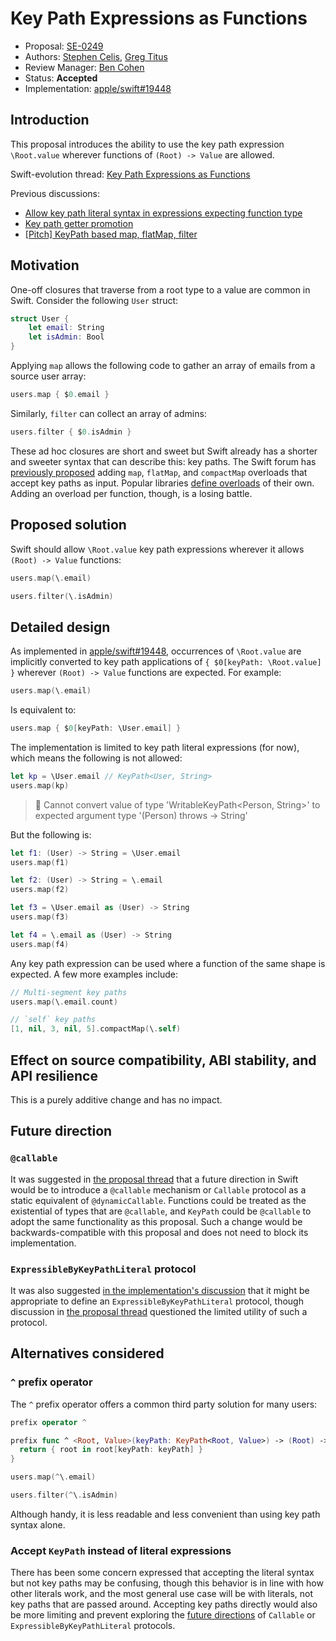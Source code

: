 # Key Path Expressions as Functions

* Proposal: [SE-0249](0249-key-path-literal-function-expressions.md)
* Authors: [Stephen Celis](https://github.com/stephencelis), [Greg Titus](https://github.com/gregomni)
* Review Manager: [Ben Cohen](https://github.com/airspeedswift)
* Status: **Accepted**
* Implementation: [apple/swift#19448](https://github.com/apple/swift/pull/19448)

## Introduction

This proposal introduces the ability to use the key path expression `\Root.value` wherever functions of `(Root) -> Value` are allowed.

Swift-evolution thread: [Key Path Expressions as Functions](https://forums.swift.org/t/key-path-expressions-as-functions/19587)

Previous discussions:

- [Allow key path literal syntax in expressions expecting function type](https://forums.swift.org/t/allow-key-path-literal-syntax-in-expressions-expecting-function-type/16453)
- [Key path getter promotion](https://forums.swift.org/t/key-path-getter-promotion/11185)
- [[Pitch] KeyPath based map, flatMap, filter](https://forums.swift.org/t/pitch-keypath-based-map-flatmap-filter/6266)

## Motivation

One-off closures that traverse from a root type to a value are common in Swift. Consider the following `User` struct:

```swift
struct User {
    let email: String
    let isAdmin: Bool
}
```

Applying `map` allows the following code to gather an array of emails from a source user array:

```swift
users.map { $0.email }
```

Similarly, `filter` can collect an array of admins:

```swift
users.filter { $0.isAdmin }
```

These ad hoc closures are short and sweet but Swift already has a shorter and sweeter syntax that can describe this: key paths. The Swift forum has [previously proposed](https://forums.swift.org/t/pitch-support-for-map-and-flatmap-with-smart-key-paths/6073) adding `map`, `flatMap`, and `compactMap` overloads that accept key paths as input. Popular libraries [define overloads](https://github.com/ReactiveCocoa/ReactiveSwift/search?utf8=✓&q=KeyPath&type=) of their own. Adding an overload per function, though, is a losing battle.

## Proposed solution

Swift should allow `\Root.value` key path expressions wherever it allows `(Root) -> Value` functions:

```swift
users.map(\.email)

users.filter(\.isAdmin)
```

## Detailed design

As implemented in [apple/swift#19448](https://github.com/apple/swift/pull/19448), occurrences of `\Root.value` are implicitly converted to key path applications of `{ $0[keyPath: \Root.value] }` wherever `(Root) -> Value` functions are expected. For example:

``` swift
users.map(\.email)
```

Is equivalent to:

``` swift
users.map { $0[keyPath: \User.email] }
```

The implementation is limited to key path literal expressions (for now), which means the following is not allowed:

``` swift
let kp = \User.email // KeyPath<User, String>
users.map(kp)
```

> 🛑 Cannot convert value of type 'WritableKeyPath<Person, String>' to expected argument type '(Person) throws -> String'

But the following is:

``` swift
let f1: (User) -> String = \User.email
users.map(f1)

let f2: (User) -> String = \.email
users.map(f2)

let f3 = \User.email as (User) -> String
users.map(f3)

let f4 = \.email as (User) -> String
users.map(f4)
```

Any key path expression can be used where a function of the same shape is expected. A few more examples include:

``` swift
// Multi-segment key paths
users.map(\.email.count)

// `self` key paths
[1, nil, 3, nil, 5].compactMap(\.self)
```

## Effect on source compatibility, ABI stability, and API resilience

This is a purely additive change and has no impact.

## Future direction

### `@callable`

It was suggested in [the proposal thread](https://forums.swift.org/t/key-path-expressions-as-functions/19587/4) that a future direction in Swift would be to introduce a `@callable` mechanism or `Callable` protocol as a static equivalent of `@dynamicCallable`. Functions could be treated as the existential of types that are `@callable`, and `KeyPath` could be `@callable` to adopt the same functionality as this proposal. Such a change would be backwards-compatible with this proposal and does not need to block its implementation.

### `ExpressibleByKeyPathLiteral` protocol

It was also suggested [in the implementation's discussion](https://github.com/apple/swift/pull/19448) that it might be appropriate to define an `ExpressibleByKeyPathLiteral` protocol, though discussion in [the proposal thread](https://forums.swift.org/t/key-path-expressions-as-functions/19587/14) questioned the limited utility of such a protocol.

## Alternatives considered

### `^` prefix operator

The `^` prefix operator offers a common third party solution for many users:

```Swift
prefix operator ^

prefix func ^ <Root, Value>(keyPath: KeyPath<Root, Value>) -> (Root) -> Value {
  return { root in root[keyPath: keyPath] }
}

users.map(^\.email)

users.filter(^\.isAdmin)
```

Although handy, it is less readable and less convenient than using key path syntax alone.

### Accept `KeyPath` instead of literal expressions

There has been some concern expressed that accepting the literal syntax but not key paths may be confusing, though this behavior is in line with how other literals work, and the most general use case will be with literals, not key paths that are passed around. Accepting key paths directly would also be more limiting and prevent exploring the [future directions](#future-direction) of `Callable` or `ExpressibleByKeyPathLiteral` protocols.
